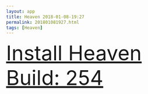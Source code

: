 ```yaml
---
layout: app
title: Heaven 2018-01-08-19:27
permalink: 201801081927.html
tags: [Heaven]
---
```

<div class="pure-g">
    <div class="pure-u-1-1" style="font-size: 4em">
        <a class="pure-button-primary" href="itms-services://?action=download-manifest&url=https%3A%2F%2Flitsungyisigono.github.io%2FTestScript%2Fmanifests%2F201801081927.plist"><i class="fa fa-download" aria-hidden="true"></i>Install Heaven Build: 254</a>
    </div>
</div>